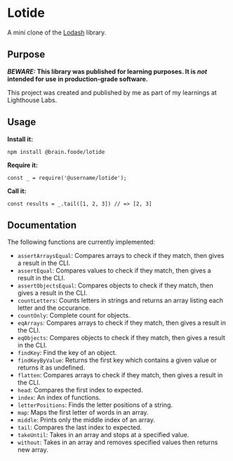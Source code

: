 # Lotide

A mini clone of the [Lodash](https://lodash.com) library.

## Purpose

**_BEWARE:_ This library was published for learning purposes. It is _not_ intended for use in production-grade software.**

This project was created and published by me as part of my learnings at Lighthouse Labs. 

## Usage

**Install it:**

`npm install @brain.foode/lotide`

**Require it:**

`const _ = require('@username/lotide');`

**Call it:**

`const results = _.tail([1, 2, 3]) // => [2, 3]`

## Documentation

The following functions are currently implemented:

* `assertArraysEqual`: Compares arrays to check if they match, then gives a result in the CLI.
* `assertEqual`: Compares values to check if they match, then gives a result in the CLI.
* `assertObjectsEqual`: Compares objects to check if they match, then gives a result in the CLI.
* `countLetters`: Counts letters in strings and returns an array listing each letter and the occurance.
* `countOnly`: Complete count for objects.
* `eqArrays`: Compares arrays to check if they match, then gives a result in the CLI.
* `eqObjects`: Compares objects to check if they match, then gives a result in the CLI.
* `findKey`: Find the key of an object.
* `findKeyByValue`: Returns the first key which contains a given value or returns it as undefined.
* `flatten`: Compares arrays to check if they match, then gives a result in the CLI.
* `head`: Compares the first index to expected.
* `index`: An index of functions.
* `letterPositions`: Finds the letter positions of a string.
* `map`: Maps the first letter of words in an array.
* `middle`: Prints only the middle index of an array.
* `tail`: Compares the last index to expected.
* `takeUntil`: Takes in an array and stops at a specified value.
* `without`: Takes in an array and removes specified values then returns new array.

